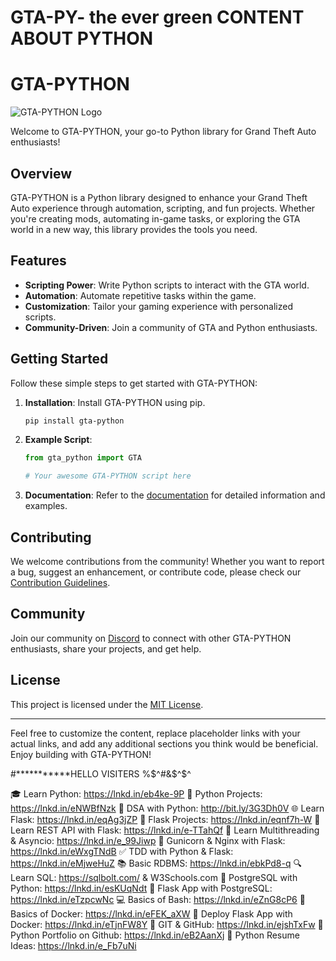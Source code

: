# GTA-PY- the ever green CONTENT ABOUT PYTHON


# GTA-PYTHON

![GTA-PYTHON Logo](link/to/your/logo.png)

Welcome to GTA-PYTHON, your go-to Python library for Grand Theft Auto enthusiasts!

## Overview

GTA-PYTHON is a Python library designed to enhance your Grand Theft Auto experience through automation, scripting, and fun projects. Whether you're creating mods, automating in-game tasks, or exploring the GTA world in a new way, this library provides the tools you need.

## Features

- **Scripting Power**: Write Python scripts to interact with the GTA world.
- **Automation**: Automate repetitive tasks within the game.
- **Customization**: Tailor your gaming experience with personalized scripts.
- **Community-Driven**: Join a community of GTA and Python enthusiasts.

## Getting Started

Follow these simple steps to get started with GTA-PYTHON:

1. **Installation**: Install GTA-PYTHON using pip.
    ```bash
    pip install gta-python
    ```

2. **Example Script**:

    ```python
    from gta_python import GTA

    # Your awesome GTA-PYTHON script here
    ```

3. **Documentation**: Refer to the [documentation](link/to/your/docs) for detailed information and examples.

## Contributing

We welcome contributions from the community! Whether you want to report a bug, suggest an enhancement, or contribute code, please check our [Contribution Guidelines](link/to/your/contributing).

## Community

Join our community on [Discord](link/to/your/discord) to connect with other GTA-PYTHON enthusiasts, share your projects, and get help.

## License

This project is licensed under the [MIT License](link/to/your/license).

---

Feel free to customize the content, replace placeholder links with your actual links, and add any additional sections you think would be beneficial. Enjoy building with GTA-PYTHON!


#***********HELLO VISITERS %$^#&$^$^

🎓 Learn Python: https://lnkd.in/eb4ke-9P
🔨 Python Projects: https://lnkd.in/eNWBfNzk
🚸 DSA with Python: http://bit.ly/3G3Dh0V
🌐 Learn Flask: https://lnkd.in/eqAg3jZP
🔧 Flask Projects: https://lnkd.in/eqnf7h-W
🔄 Learn REST API with Flask: https://lnkd.in/e-TTahQf
🧩 Learn Multithreading & Asyncio: https://lnkd.in/e_99Jiwp
🚦 Gunicorn & Nginx with Flask: https://lnkd.in/eWxgTNdB
✅ TDD with Python & Flask: https://lnkd.in/eMjweHuZ
📚 Basic RDBMS: https://lnkd.in/ebkPd8-q
🔍 Learn SQL: https://sqlbolt.com/ & W3Schools.com
🐘 PostgreSQL with Python: https://lnkd.in/esKUqNdt
🎁 Flask App with PostgreSQL: https://lnkd.in/eTzpcwNc
💻 Basics of Bash: https://lnkd.in/eZnG8cP6
🐳 Basics of Docker: https://lnkd.in/eFEK_aXW
🚢 Deploy Flask App with Docker: https://lnkd.in/eTjnFW8Y
🌟 GIT & GitHub: https://lnkd.in/ejshTxFw
🎨 Python Portfolio on Github: https://lnkd.in/eB2AanXj
📄 Python Resume Ideas: https://lnkd.in/e_Fb7uNi
